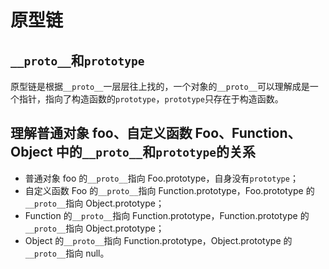 # 原型链

## `__proto__`和`prototype`

原型链是根据`__proto__`一层层往上找的，一个对象的`__proto__`可以理解成是一个指针，指向了构造函数的`prototype`，`prototype`只存在于构造函数。

## 理解普通对象 foo、自定义函数 Foo、Function、Object 中的`__proto__`和`prototype`的关系

- 普通对象 foo 的`__proto__`指向 Foo.prototype，自身没有`prototype`；
- 自定义函数 Foo 的`__proto__`指向 Function.prototype，Foo.prototype 的`__proto__`指向 Object.prototype；
- Function 的`__proto__`指向 Function.prototype，Function.prototype 的`__proto__`指向 Object.prototype；
- Object 的`__proto__`指向 Function.prototype，Object.prototype 的`__proto__`指向 null。
